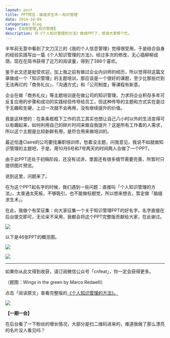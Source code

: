 ```yaml
---
layout: post
title: PPT预览：脑缝求生术——知识管理
date: 2014-10-09
categories: blog
tags: [自我管理,知识管理]
description: 将《个人知识管理的方法》做成PPT了，想请大家帮个忙。
---
```


半年前无意中看到了文刀汉三的《我的个人信息管理》觉得很受用，于是结合自身的经验实践写出一篇《个人知识管理的方法》，经过多次的修改，无心插柳柳成荫，现在在简书获得了近万的阅读量，得到了388个喜欢。

鉴于此文还是挺受欢迎，加上我之前有做过企业内训师的经历，所以觉得将这篇文章做成一个「知识管理」的主题培训，那应该是一个很好的课题，至少比那些烂到无法再烂的「商务礼仪」、「沟通方式」和「公司制度」等课程有新意。

企业在做「商务礼仪」等主题培训是在做公司的知识管理，力求将企业积存多年可反复应用的步骤和成功的实践经验传导给员工，但这种传导的主题和方式实在是过于无趣和生硬，上过一次就不会再用，没有继续提升的价值。

我是这样想的：在条条框框下工作的员工其实也想让自己八小时以外的生活变得可以有趣起来，如何利用自己的碎片时间来做自我提升？这是所有工作着的人需求，所以这个主题是比较新鲜有用，是符合用来做培训的。

最近恰逢Claire的公司要找兼职培训师，愁着没主题，问我意见，我说不如就做知识管理的主题吧，于是，用10月6号和7号两天的时间两人合做了一个PPT。

由于此PPT还处于初稿阶段，还没有试讲，里面还有很多细节需要完善，所暂时只提供图片预览。

说到这里，问题来了。

在为这个PPT起名字的时候，我们遇到一些问题：直接叫「个人知识管理的方法」，太普通太死板，不够吸引，也不能做标题党，所以想来想去，暂定做「脑缝求生术」。

在此，我做个有奖征集：向大家征集一个关于知识管理PPT的好名字，名字直接在后台提交即可，无论采不采用，我都会将这个PPT完整版贡献给大家，在此谢过。

![](http://cnfeat.qiniudn.com/%E5%B9%BB%E7%81%AF%E7%89%871.PNG)

以下是46张PPT的概览图。

![](http://cnfeat.qiniudn.com/QQ%E6%8B%BC%E9%9F%B3%E6%88%AA%E5%9B%BE%E6%9C%AA%E5%91%BD%E5%90%8D.png)

![](http://cnfeat.qiniudn.com/Image-000-10-09-10-56.png)

----

如果你从此文得到收获，请订阅微信公众号「cnfeat」，你一定会获得更多。

（题图：Wings in the green by Marco Redaelli）

点击「阅读原文」查看完整版的[《个人知识管理的方法》。](http://www.jianshu.com/p/dbdac17eb9ff)

![](http://cnfeat.qiniudn.com/signitrue-2014-09-28.jpg)

**【一期一会】**

在后台看了一下粉丝的增长情况，大部分是扫二维码进来的，难道我做了那么漂亮的名片没人看见吗？



